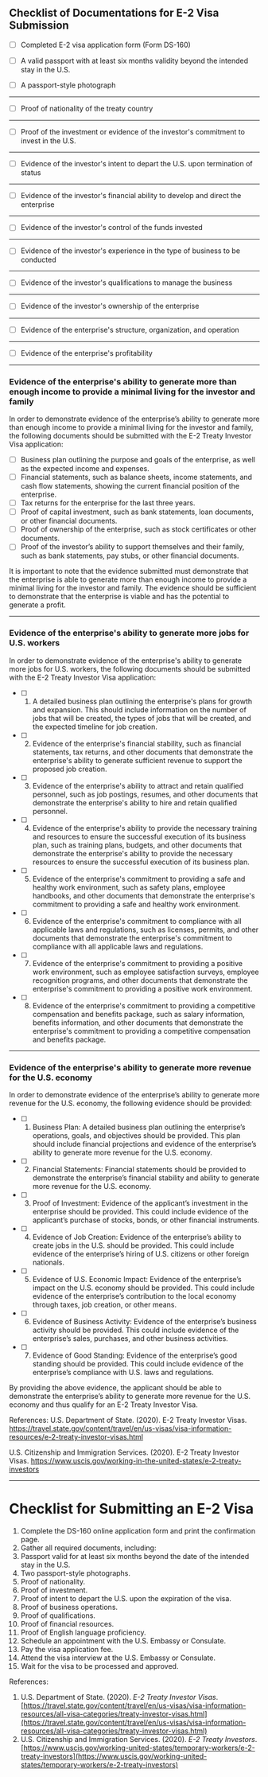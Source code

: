 ## Checklist of Documentations for E-2 Visa Submission

- [ ] Completed E-2 visa application form (Form DS-160)

- [ ]  A valid passport with at least six months validity beyond the intended stay in the U.S.

- [ ]  A passport-style photograph

<hr>

- [ ]  Proof of nationality of the treaty country

<hr>

- [ ]  Proof of the investment or evidence of the investor's commitment to invest in the U.S.

<hr>

- [ ]  Evidence of the investor's intent to depart the U.S. upon termination of status

<hr>

- [ ]  Evidence of the investor's financial ability to develop and direct the enterprise

<hr>

- [ ]  Evidence of the investor's control of the funds invested

<hr>

- [ ]  Evidence of the investor's experience in the type of business to be conducted

<hr>

- [ ]  Evidence of the investor's qualifications to manage the business

<hr>

- [ ]  Evidence of the investor's ownership of the enterprise

<hr>

- [ ]  Evidence of the enterprise's structure, organization, and operation

<hr>

- [ ]  Evidence of the enterprise's profitability

<hr>

###  Evidence of the enterprise's ability to generate more than enough income to provide a minimal living for the investor and family
In order to demonstrate evidence of the enterprise’s ability to generate more than enough income to provide a minimal living for the investor and family, the following documents should be submitted with the E-2 Treaty Investor Visa application:

- [ ] Business plan outlining the purpose and goals of the enterprise, as well as the expected income and expenses.
- [ ] Financial statements, such as balance sheets, income statements, and cash flow statements, showing the current financial position of the enterprise.
- [ ] Tax returns for the enterprise for the last three years.
- [ ] Proof of capital investment, such as bank statements, loan documents, or other financial documents.
- [ ] Proof of ownership of the enterprise, such as stock certificates or other documents.
- [ ] Proof of the investor’s ability to support themselves and their family, such as bank statements, pay stubs, or other financial documents.

It is important to note that the evidence submitted must demonstrate that the enterprise is able to generate more than enough income to provide a minimal living for the investor and family. The evidence should be sufficient to demonstrate that the enterprise is viable and has the potential to generate a profit.

<hr>

###  Evidence of the enterprise's ability to generate more jobs for U.S. workers

In order to demonstrate evidence of the enterprise's ability to generate more jobs for U.S. workers, the following documents should be submitted with the E-2 Treaty Investor Visa application:

- [ ]  1. A detailed business plan outlining the enterprise's plans for growth and expansion. This should include information on the number of jobs that will be created, the types of jobs that will be created, and the expected timeline for job creation.

- [ ]  2. Evidence of the enterprise's financial stability, such as financial statements, tax returns, and other documents that demonstrate the enterprise's ability to generate sufficient revenue to support the proposed job creation.

- [ ]  3. Evidence of the enterprise's ability to attract and retain qualified personnel, such as job postings, resumes, and other documents that demonstrate the enterprise's ability to hire and retain qualified personnel.

- [ ]  4. Evidence of the enterprise's ability to provide the necessary training and resources to ensure the successful execution of its business plan, such as training plans, budgets, and other documents that demonstrate the enterprise's ability to provide the necessary resources to ensure the successful execution of its business plan.

- [ ]  5. Evidence of the enterprise's commitment to providing a safe and healthy work environment, such as safety plans, employee handbooks, and other documents that demonstrate the enterprise's commitment to providing a safe and healthy work environment.

- [ ]  6. Evidence of the enterprise's commitment to compliance with all applicable laws and regulations, such as licenses, permits, and other documents that demonstrate the enterprise's commitment to compliance with all applicable laws and regulations.

- [ ]  7. Evidence of the enterprise's commitment to providing a positive work environment, such as employee satisfaction surveys, employee recognition programs, and other documents that demonstrate the enterprise's commitment to providing a positive work environment.

- [ ]  8. Evidence of the enterprise's commitment to providing a competitive compensation and benefits package, such as salary information, benefits information, and other documents that demonstrate the enterprise's commitment to providing a competitive compensation and benefits package.

<hr>

###  Evidence of the enterprise's ability to generate more revenue for the U.S. economy

In order to demonstrate evidence of the enterprise’s ability to generate more revenue for the U.S. economy, the following evidence should be provided: 

 - [ ] 1. Business Plan: A detailed business plan outlining the enterprise’s operations, goals, and objectives should be provided. This plan should include financial projections and evidence of the enterprise’s ability to generate more revenue for the U.S. economy. 

 - [ ] 2. Financial Statements: Financial statements should be provided to demonstrate the enterprise’s financial stability and ability to generate more revenue for the U.S. economy. 

 - [ ] 3. Proof of Investment: Evidence of the applicant’s investment in the enterprise should be provided. This could include evidence of the applicant’s purchase of stocks, bonds, or other financial instruments. 

 - [ ] 4. Evidence of Job Creation: Evidence of the enterprise’s ability to create jobs in the U.S. should be provided. This could include evidence of the enterprise’s hiring of U.S. citizens or other foreign nationals. 

 - [ ] 5. Evidence of U.S. Economic Impact: Evidence of the enterprise’s impact on the U.S. economy should be provided. This could include evidence of the enterprise’s contribution to the local economy through taxes, job creation, or other means. 

 - [ ] 6. Evidence of Business Activity: Evidence of the enterprise’s business activity should be provided. This could include evidence of the enterprise’s sales, purchases, and other business activities. 

 - [ ] 7. Evidence of Good Standing: Evidence of the enterprise’s good standing should be provided. This could include evidence of the enterprise’s compliance with U.S. laws and regulations. 

By providing the above evidence, the applicant should be able to demonstrate the enterprise’s ability to generate more revenue for the U.S. economy and thus qualify for an E-2 Treaty Investor Visa.

References:
U.S. Department of State. (2020). E-2 Treaty Investor Visas. https://travel.state.gov/content/travel/en/us-visas/visa-information-resources/e-2-treaty-investor-visas.html

U.S. Citizenship and Immigration Services. (2020). E-2 Treaty Investor Visas. https://www.uscis.gov/working-in-the-united-states/e-2-treaty-investors

<hr>

# **Checklist for Submitting an E-2 Visa**

1. Complete the DS-160 online application form and print the confirmation page.
2. Gather all required documents, including:
  1. Passport valid for at least six months beyond the date of the intended stay in the U.S.
  2. Two passport-style photographs.
  3. Proof of nationality.
  4. Proof of investment.
  5. Proof of intent to depart the U.S. upon the expiration of the visa.
  6. Proof of business operations.
  7. Proof of qualifications.
  8. Proof of financial resources.
  9. Proof of English language proficiency.
3. Schedule an appointment with the U.S. Embassy or Consulate.
4. Pay the visa application fee.
5. Attend the visa interview at the U.S. Embassy or Consulate.
6. Wait for the visa to be processed and approved.

References:

1. U.S. Department of State. (2020). *E-2 Treaty Investor Visas*. [https://travel.state.gov/content/travel/en/us-visas/visa-information-resources/all-visa-categories/treaty-investor-visas.html](https://travel.state.gov/content/travel/en/us-visas/visa-information-resources/all-visa-categories/treaty-investor-visas.html)
2. U.S. Citizenship and Immigration Services. (2020). *E-2 Treaty Investors*. [https://www.uscis.gov/working-united-states/temporary-workers/e-2-treaty-investors](https://www.uscis.gov/working-united-states/temporary-workers/e-2-treaty-investors)
